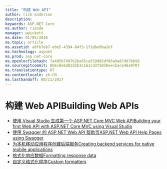 ```yaml
---
title: "构建 Web API"
author: rick-anderson
description: 
keywords: ASP.NET Core
ms.author: riande
manager: wpickett
ms.date: 01/05/2016
ms.topic: article
ms.assetid: a8fb7eb7-e0e5-4394-84f3-1f1dbe0ba2ef
ms.technology: aspnet
ms.prod: asp.net-core
ms.openlocfilehash: 7a485b749762bad5ca559d85df86a9a87dd7bb58
ms.sourcegitcommit: 0b6c8e6d81d2b3c161cd375036eecbace46a9707
ms.translationtype: HT
ms.contentlocale: zh-CN
ms.lasthandoff: 08/11/2017
---
```

# <a name="building-web-apis"></a><span data-ttu-id="ca53f-103">构建 Web API</span><span class="sxs-lookup"><span data-stu-id="ca53f-103">Building Web APIs</span></span>

* [<span data-ttu-id="ca53f-104">使用 Visual Studio 生成第一个 ASP.NET Core MVC Web API</span><span class="sxs-lookup"><span data-stu-id="ca53f-104">Building your first Web API with ASP.NET Core MVC using Visual Studio</span></span>](../../tutorials/first-web-api.md)
* [<span data-ttu-id="ca53f-105">使用 Swagger 的 ASP.NET Web API 帮助页</span><span class="sxs-lookup"><span data-stu-id="ca53f-105">ASP.NET Web API Help Pages using Swagger</span></span>](../../tutorials/web-api-help-pages-using-swagger.md)
* [<span data-ttu-id="ca53f-106">为本机移动应用程序创建后端服务</span><span class="sxs-lookup"><span data-stu-id="ca53f-106">Creating backend services for native mobile applications</span></span>](../../mobile/native-mobile-backend.md)
* [<span data-ttu-id="ca53f-107">格式化响应数据</span><span class="sxs-lookup"><span data-stu-id="ca53f-107">Formatting response data</span></span>](../models/formatting.md)
* [<span data-ttu-id="ca53f-108">自定义格式化程序</span><span class="sxs-lookup"><span data-stu-id="ca53f-108">Custom formatters</span></span>](../advanced/custom-formatters.md)

